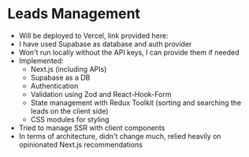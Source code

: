 # Leads Management

- Will be deployed to Vercel, link provided here:
- I have used Supabase as database and auth provider
- Won't run locally without the API keys, I can provide them if needed
- Implemented:
  - Next.js (including APIs)
  - Supabase as a DB
  - Authentication
  - Validation using Zod and React-Hook-Form
  - State management with Redux Toolkit (sorting and searching the leads on the client side)
  - CSS modules for styling
- Tried to manage SSR with client components
- In terms of architecture, didn't change much, relied heavily on opinionated Next.js recommendations

